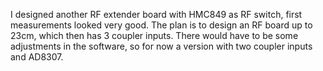 I designed another RF extender board with HMC849 as RF switch, first measurements looked very good.
The plan is to design an RF board up to 23cm, which then has 3 coupler inputs.
There would have to be some adjustments in the software, so for now a version with two coupler inputs and AD8307.
